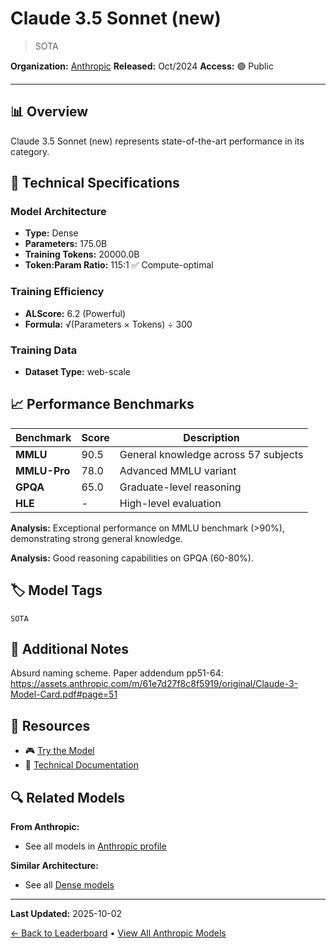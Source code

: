 # Claude 3.5 Sonnet (new)

> SOTA

**Organization:** [Anthropic](../../labs/anthropic.md)
**Released:** Oct/2024
**Access:** 🟢 Public

---

## 📊 Overview

Claude 3.5 Sonnet (new) represents state-of-the-art performance in its category.

## 🔧 Technical Specifications

### Model Architecture
- **Type:** Dense
- **Parameters:** 175.0B
- **Training Tokens:** 20000.0B
- **Token:Param Ratio:** 115:1 ✅ Compute-optimal

### Training Efficiency
- **ALScore:** 6.2 (Powerful)
- **Formula:** √(Parameters × Tokens) ÷ 300

### Training Data
- **Dataset Type:** web-scale

## 📈 Performance Benchmarks

| Benchmark | Score | Description |
|-----------|-------|-------------|
| **MMLU** | 90.5 | General knowledge across 57 subjects |
| **MMLU-Pro** | 78.0 | Advanced MMLU variant |
| **GPQA** | 65.0 | Graduate-level reasoning |
| **HLE** | - | High-level evaluation |

**Analysis:** Exceptional performance on MMLU benchmark (>90%), demonstrating strong general knowledge.

**Analysis:** Good reasoning capabilities on GPQA (60-80%).

## 🏷️ Model Tags

`SOTA`

## 📝 Additional Notes

Absurd naming scheme. Paper addendum pp51-64: https://assets.anthropic.com/m/61e7d27f8c8f5919/original/Claude-3-Model-Card.pdf#page=51

## 🔗 Resources

- 🎮 [Try the Model](https://claude.ai/)
- 📄 [Technical Documentation](https://assets.anthropic.com/m/61e7d27f8c8f5919/original/Claude-3-Model-Card.pdf#page=51)

## 🔍 Related Models

**From Anthropic:**
- See all models in [Anthropic profile](../../labs/anthropic.md)

**Similar Architecture:**
- See all [Dense models](../../architectures/dense.md)

---

**Last Updated:** 2025-10-02

[← Back to Leaderboard](../../README.md) • [View All Anthropic Models](../../labs/anthropic.md)
